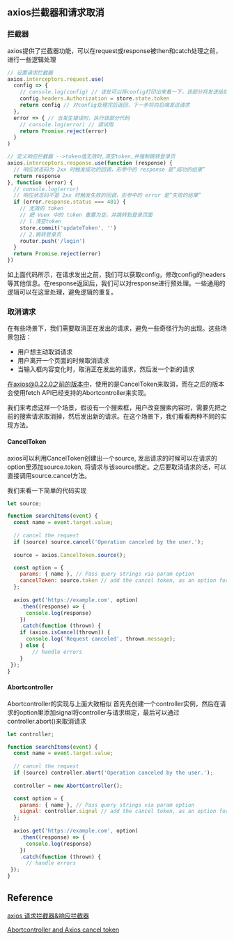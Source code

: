 ## axios拦截器和请求取消 

### 拦截器
axios提供了拦截器功能，可以在request或response被then和catch处理之前，进行一些逻辑处理

```javascript 
// 设置请求拦截器
axios.interceptors.request.use(
  config => {
    // console.log(config) // 该处可以将config打印出来看一下，该部分将发送给后端（server端）
    config.headers.Authorization = store.state.token
    return config // 对config处理完后返回，下一步将向后端发送请求
  },
  error => { // 当发生错误时，执行该部分代码
    // console.log(error) // 调试用
    return Promise.reject(error)
  }
)

// 定义响应拦截器 -->token值无效时,清空token,并强制跳转登录页
axios.interceptors.response.use(function (response) {
  // 响应状态码为 2xx 时触发成功的回调，形参中的 response 是“成功的结果”
  return response
}, function (error) {
  // console.log(error)
  // 响应状态码不是 2xx 时触发失败的回调，形参中的 error 是“失败的结果”
  if (error.response.status === 401) {
    // 无效的 token
    // 把 Vuex 中的 token 重置为空，并跳转到登录页面
    // 1.清空token
    store.commit('updateToken', '')
    // 2.跳转登录页
    router.push('/login')
  }
  return Promise.reject(error)
})
```

如上面代码所示，在请求发出之前，我们可以获取config，修改config的headers等其他信息。在response返回后，我们可以对response进行预处理。一些通用的逻辑可以在这里处理，避免逻辑的重复。 


### 取消请求
在有些场景下，我们需要取消正在发出的请求，避免一些奇怪行为的出现。这些场景包括：
- 用户想主动取消请求
- 用户离开一个页面的时候取消请求
- 当输入框内容变化时，取消正在发出的请求，然后发一个新的请求

在axios@0.22.0之前的版本中，使用的是CancelToken来取消，而在之后的版本会使用fetch API已经支持的Abortcontroller来实现。

我们来考虑这样一个场景，假设有一个搜索框，用户改变搜索内容时，需要先把之前的搜索请求取消掉，然后发出新的请求。在这个场景下，我们看看两种不同的实现方法。

#### CancelToken
axios可以利用CancelToken创建出一个source, 发出请求的时候可以在请求的option里添加source.token, 将请求与该source绑定。之后要取消请求的话，可以直接调用source.cancel方法。

我们来看一下简单的代码实现

```javascript
let source;

function searchItems(event) {
  const name = event.target.value;
  
  // cancel the request
  if (source) source.cancel('Operation canceled by the user.');
  
  source = axios.CancelToken.source();

  const option = {
    params: { name }, // Pass query strings via param option
    cancelToken: source.token // add the cancel token, as an option for the request
  };
  
  axios.get('https://example.com', option)
    .then((response) => {
      console.log(response)
    })
    .catch(function (thrown) {
    if (axios.isCancel(thrown)) {
      console.log('Request canceled', thrown.message);
    } else {
        // handle errors
    }
 });
}
```

#### Abortcontroller

Abortcontroller的实现与上面大致相似 
首先先创建一个controller实例，然后在请求的option里添加signal将controller与请求绑定，最后可以通过controller.abort()来取消请求
```javascript
let controller;

function searchItems(event) {
  const name = event.target.value;
  
  // cancel the request
  if (source) controller.abort('Operation canceled by the user.');
  
  controller = new AbortController();

  const option = {
    params: { name }, // Pass query strings via param option
    signal: controller.signal // add the cancel token, as an option for the request
  };
  
  axios.get('https://example.com', option)
    .then((response) => {
      console.log(response)
    })
    .catch(function (thrown) {
      // handle errors
 });
}
```


## Reference
[axios 请求拦截器&响应拦截器](https://juejin.cn/post/7100470316857557006)

[Abortcontroller and Axios cancel token](https://03balogun.medium.com/practical-use-case-of-the-abortcontroller-and-axios-cancel-token-7c75bf85f3ea)